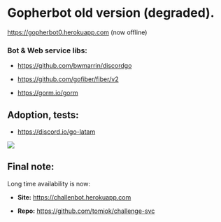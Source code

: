 # Gopherbot old version (degraded).

https://gopherbot0.herokuapp.com (now offline)

### Bot & Web service libs:

- https://github.com/bwmarrin/discordgo

- https://github.com/gofiber/fiber/v2

- https://gorm.io/gorm

## Adoption, tests:

- https://discord.io/go-latam

![](https://awebytes.files.wordpress.com/2021/08/gopherbot.png)

## Final note:

Long time availability is now: 

- **Site:** https://challenbot.herokuapp.com

- **Repo:** https://github.com/tomiok/challenge-svc


